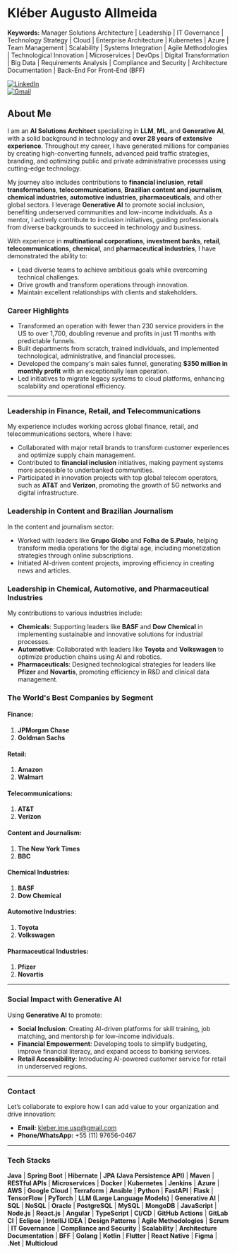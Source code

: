 # Kléber Augusto Allmeida

**Keywords:** Manager Solutions Architecture | Leadership | IT Governance | Technology Strategy | Cloud | Enterprise Architecture | Kubernetes | Azure | Team Management | Scalability | Systems Integration | Agile Methodologies | Technological Innovation | Microservices | DevOps | Digital Transformation | Big Data | Requirements Analysis | Compliance and Security | Architecture Documentation | Back-End For Front-End (BFF)

[![LinkedIn](https://img.shields.io/badge/LinkedIn-0077B5?style=for-the-badge&logo=linkedin&logoColor=white)](https://www.linkedin.com/in/kleberaugustosantos/)  
[![Gmail](https://img.shields.io/badge/Gmail-D14836?style=for-the-badge&logo=gmail&logoColor=white)](mailto:kleber.ime.usp@gmail.com)

## About Me

I am an **AI Solutions Architect** specializing in **LLM**, **ML**, and **Generative AI**, with a solid background in technology and **over 28 years of extensive experience**. Throughout my career, I have generated millions for companies by creating high-converting funnels, advanced paid traffic strategies, branding, and optimizing public and private administrative processes using cutting-edge technology.

My journey also includes contributions to **financial inclusion**, **retail transformations**, **telecommunications**, **Brazilian content and journalism**, **chemical industries**, **automotive industries**, **pharmaceuticals**, and other global sectors. I leverage **Generative AI** to promote social inclusion, benefiting underserved communities and low-income individuals. As a mentor, I actively contribute to inclusion initiatives, guiding professionals from diverse backgrounds to succeed in technology and business.

With experience in **multinational corporations**, **investment banks**, **retail**, **telecommunications**, **chemical**, and **pharmaceutical industries**, I have demonstrated the ability to:
- Lead diverse teams to achieve ambitious goals while overcoming technical challenges.
- Drive growth and transform operations through innovation.
- Maintain excellent relationships with clients and stakeholders.

### Career Highlights
- Transformed an operation with fewer than 230 service providers in the US to over 1,700, doubling revenue and profits in just 11 months with predictable funnels.
- Built departments from scratch, trained individuals, and implemented technological, administrative, and financial processes.
- Developed the company's main sales funnel, generating **$350 million in monthly profit** with an exceptionally lean operation.
- Led initiatives to migrate legacy systems to cloud platforms, enhancing scalability and operational efficiency.

---

### Leadership in Finance, Retail, and Telecommunications

My experience includes working across global finance, retail, and telecommunications sectors, where I have:
- Collaborated with major retail brands to transform customer experiences and optimize supply chain management.
- Contributed to **financial inclusion** initiatives, making payment systems more accessible to underbanked communities.
- Participated in innovation projects with top global telecom operators, such as **AT&T** and **Verizon**, promoting the growth of 5G networks and digital infrastructure.

### Leadership in Content and Brazilian Journalism

In the content and journalism sector:
- Worked with leaders like **Grupo Globo** and **Folha de S.Paulo**, helping transform media operations for the digital age, including monetization strategies through online subscriptions.
- Initiated AI-driven content projects, improving efficiency in creating news and articles.

### Leadership in Chemical, Automotive, and Pharmaceutical Industries

My contributions to various industries include:
- **Chemicals**: Supporting leaders like **BASF** and **Dow Chemical** in implementing sustainable and innovative solutions for industrial processes.
- **Automotive**: Collaborated with leaders like **Toyota** and **Volkswagen** to optimize production chains using AI and robotics.
- **Pharmaceuticals**: Designed technological strategies for leaders like **Pfizer** and **Novartis**, promoting efficiency in R&D and clinical data management.

### The World's Best Companies by Segment

#### Finance:
1. **JPMorgan Chase**  
2. **Goldman Sachs**

#### Retail:
1. **Amazon**  
2. **Walmart**

#### Telecommunications:
1. **AT&T**  
2. **Verizon**

#### Content and Journalism:
1. **The New York Times**  
2. **BBC**

#### Chemical Industries:
1. **BASF**  
2. **Dow Chemical**

#### Automotive Industries:
1. **Toyota**  
2. **Volkswagen**

#### Pharmaceutical Industries:
1. **Pfizer**  
2. **Novartis**

---

### Social Impact with Generative AI
Using **Generative AI** to promote:
- **Social Inclusion**: Creating AI-driven platforms for skill training, job matching, and mentorship for low-income individuals.
- **Financial Empowerment**: Developing tools to simplify budgeting, improve financial literacy, and expand access to banking services.
- **Retail Accessibility**: Introducing AI-powered customer service for retail in underserved regions.

---

### Contact
Let’s collaborate to explore how I can add value to your organization and drive innovation:

- **Email:** [kleber.ime.usp@gmail.com](mailto:kleber.ime.usp@gmail.com)  
- **Phone/WhatsApp:** +55 (11) 97656-0467  

---

### Tech Stacks
**Java** | **Spring Boot** | **Hibernate** | **JPA (Java Persistence API)** | **Maven** | **RESTful APIs** | **Microservices** | **Docker** | **Kubernetes** | **Jenkins** | **Azure** | **AWS** | **Google Cloud** | **Terraform** | **Ansible** | **Python** | **FastAPI** | **Flask** | **TensorFlow** | **PyTorch** | **LLM (Large Language Models)** | **Generative AI** | **SQL** | **NoSQL** | **Oracle** | **PostgreSQL** | **MySQL** | **MongoDB** | **JavaScript** | **Node.js** | **React.js** | **Angular** | **TypeScript** | **CI/CD** | **GitHub Actions** | **GitLab CI** | **Eclipse** | **IntelliJ IDEA** | **Design Patterns** | **Agile Methodologies** | **Scrum** | **IT Governance** | **Compliance and Security** | **Scalability** | **Architecture Documentation** | **BFF** | **Golang** | **Kotlin** | **Flutter** | **React Native** | **Figma** | **.Net** | **Multicloud**
